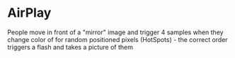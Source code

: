 # AirPlay
People move in front of a "mirror" image and trigger 4 samples when they change color of for random positioned pixels (HotSpots) - the correct order triggers a flash and takes a picture of them
